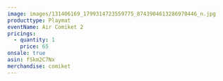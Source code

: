 ```yaml
---
image: images/131406169_1799314723559775_8743904613286970446_n.jpg
producttype: Playmat
eventName: Air Comiket 2
pricings:
  - quantity: 1
    price: 65
onsale: true
asin: fSkm2C7Nx
merchandise: comiket
---
```


